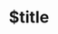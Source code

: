 ---
title: $title
second_title: Aspose.PSD for .NET API Referansı
description: $description
type: docs
weight: $weight
url: /tr/net/$ref/
---